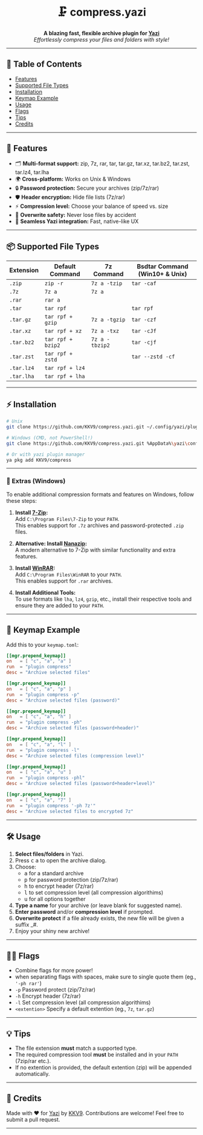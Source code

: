 <h1 align="center">🗜️ compress.yazi</h1>
<p align="center">
  <b>A blazing fast, flexible archive plugin for <a href="https://github.com/sxyazi/yazi">Yazi</a></b><br>
  <i>Effortlessly compress your files and folders with style!</i>
</p>

---

## 📖 Table of Contents

- [Features](#-features)
- [Supported File Types](#-supported-file-types)
- [Installation](#%EF%B8%8F-installation)
- [Keymap Example](#-keymap-example)
- [Usage](#%EF%B8%8F-usage)
- [Flags](#%EF%B8%8F-flags)
- [Tips](#-tips)
- [Credits](#-credits)

---

## 🚀 Features

- 🗂️ **Multi-format support:** zip, 7z, rar, tar, tar.gz, tar.xz, tar.bz2, tar.zst, tar.lz4, tar.lha
- 🌍 **Cross-platform:** Works on Unix & Windows
- 🔒 **Password protection:** Secure your archives (zip/7z/rar)
- 🛡️ **Header encryption:** Hide file lists (7z/rar)
- ⚡ **Compression level:** Choose your balance of speed vs. size
- 🛑 **Overwrite safety:** Never lose files by accident
- 🎯 **Seamless Yazi integration:** Fast, native-like UX

---

## 📦 Supported File Types

| Extension     | Default Command   | 7z Command     | Bsdtar Command (Win10+ & Unix) |
| ------------- | ----------------- | -------------- | ------------------------------ |
| `.zip`        | `zip -r`          | `7z a -tzip`   | `tar -caf`                     |
| `.7z`         | `7z a`            | `7z a`         |                                |
| `.rar`        | `rar a`           |                |                                |
| `.tar`        | `tar rpf`         |                | `tar rpf`                      |
| `.tar.gz`     | `tar rpf + gzip`  | `7z a -tgzip`  | `tar -czf`                     |
| `.tar.xz`     | `tar rpf + xz`    | `7z a -txz`    | `tar -cJf`                     |
| `.tar.bz2`    | `tar rpf + bzip2` | `7z a -tbzip2` | `tar -cjf`                     |
| `.tar.zst`    | `tar rpf + zstd`  |                | `tar --zstd -cf`               |
| `.tar.lz4`    | `tar rpf + lz4`   |                |                                |
| `.tar.lha`    | `tar rpf + lha`   |                |                                |

---

## ⚡️ Installation

```bash
# Unix
git clone https://github.com/KKV9/compress.yazi.git ~/.config/yazi/plugins/compress.yazi

# Windows (CMD, not PowerShell!)
git clone https://github.com/KKV9/compress.yazi.git %AppData%\yazi\config\plugins\compress.yazi

# Or with yazi plugin manager
ya pkg add KKV9/compress
```

---

### 🔧 Extras (Windows)

To enable additional compression formats and features on Windows, follow these steps:

1. **Install [7-Zip](https://www.7-zip.org/):**  
   Add `C:\Program Files\7-Zip` to your `PATH`.  
   This enables support for `.7z` archives and password-protected `.zip` files.

2. **Alternative: Install [Nanazip](https://github.com/M2Team/NanaZip):**  
   A modern alternative to 7-Zip with similar functionality and extra features.

3. **Install [WinRAR](https://www.win-rar.com/download.html):**  
   Add `C:\Program Files\WinRAR` to your `PATH`.  
   This enables support for `.rar` archives.

4. **Install Additional Tools:**  
   To use formats like `lha`, `lz4`, `gzip`, etc., install their respective tools and ensure they are added to your `PATH`.

---

## 🎹 Keymap Example

Add this to your `keymap.toml`:


```toml
[[mgr.prepend_keymap]]
on   = [ "c", "a", "a" ]
run  = "plugin compress"
desc = "Archive selected files"

[[mgr.prepend_keymap]]
on   = [ "c", "a", "p" ]
run  = "plugin compress -p"
desc = "Archive selected files (password)"

[[mgr.prepend_keymap]]
on   = [ "c", "a", "h" ]
run  = "plugin compress -ph"
desc = "Archive selected files (password+header)"

[[mgr.prepend_keymap]]
on   = [ "c", "a", "l" ]
run  = "plugin compress -l"
desc = "Archive selected files (compression level)"

[[mgr.prepend_keymap]]
on   = [ "c", "a", "u" ]
run  = "plugin compress -phl"
desc = "Archive selected files (password+header+level)"

[[mgr.prepend_keymap]]
on   = [ "c", "a", "7" ]
run  = "plugin compress '-ph 7z'"
desc = "Archive selected files to encrypted 7z"
```

---

## 🛠️ Usage

1. **Select files/folders** in Yazi.
2. Press <kbd>c</kbd> <kbd>a</kbd> to open the archive dialog.
3. Choose:
   - <kbd>a</kbd> for a standard archive
   - <kbd>p</kbd> for password protection (zip/7z/rar)
   - <kbd>h</kbd> to encrypt header (7z/rar)
   - <kbd>l</kbd> to set compression level (all compression algorithims)
   - <kbd>u</kbd> for all options together
4. **Type a name** for your archive (or leave blank for suggested name).
5. **Enter password** and/or **compression level** if prompted.
6. **Overwrite protect** if a file already exists, the new file will be given a suffix _#.
7. Enjoy your shiny new archive!

---

## 🏳️‍🌈 Flags

- Combine flags for more power!
- when separating flags with spaces, make sure to single quote them (eg., `'-ph rar'`)
- `-p` Password protect (zip/7z/rar)
- `-h` Encrypt header (7z/rar)
- `-l` Set compression level (all compression algorithims)
- `<extention>` Specify a default extention (eg., `7z`, `tar.gz`)

---

## 💡 Tips

- The file extension **must** match a supported type.
- The required compression tool **must** be installed and in your `PATH` (7zip/rar etc.).
- If no extention is provided, the default extention (zip) will be appended automatically.

---

## 📣 Credits

Made with ❤️ for [Yazi](https://github.com/sxyazi/yazi) by [KKV9](https://github.com/KKV9).
Contributions are welcome! Feel free to submit a pull request.

---
